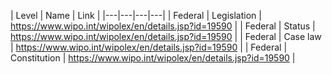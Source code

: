 | Level | Name | Link |
|---|---|---|---|
| Federal | Legislation | https://www.wipo.int/wipolex/en/details.jsp?id=19590 |
| Federal | Status | https://www.wipo.int/wipolex/en/details.jsp?id=19590 |
| Federal | Case law | https://www.wipo.int/wipolex/en/details.jsp?id=19590 |
| Federal | Constitution | https://www.wipo.int/wipolex/en/details.jsp?id=19590 |
